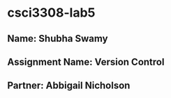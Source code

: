 # csci3308-lab5

## Name: Shubha Swamy
## Assignment Name: Version Control
## Partner: Abbigail Nicholson